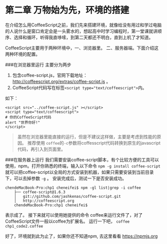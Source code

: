 第二章 万物始为先，环境的搭建
=

在介绍怎么用CoffeeScript之前，我们先来搭建环境，就像给没有用过和学过电脑的人说什么是窗口肯定会是一头雾水的，想起高中时学习编程时，第一堂课就讲顺序、选择和循环，听得我直哆嗦，到第二天都还不明白，直到上机了才知道。

CoffeeScript主要用于两种环境中，一、浏览器里。 二、服务器端。下面介绍这两种环境的配置。

###在浏览器里运行
主要分为两步

1. 包含coffee-script.js，官网下载地址：<http://coffeescript.org/extras/coffee-script.js> 。
1. CoffeeScript代码写在标签`<script type="text/coffeescript">`内。



如下：


	<script src="../coffee-script.js" ></script>
	<script type="text/coffeescript">
	# 你的CoffeeScript代码
	alert "世界你好!"
	</script>

> 虽然在浏览器里能直接的运行，但是不建议这样做，主要是考虑到性能的原因。 推荐使用 `coffee`的`-c`参数将coffesscript代码转换到原生的javascript代码，再引入到页面里。

###在服务器上运行
我们需要安装coffee-script脚本，有个比较方便的工具可以使用，npm。打开你熟悉的终端，输入以下命令
`npm -g install coffee-script`
就可以把coffee-script以全局的方式安装到机器，如果只需要安装到当前目录下，可以去掉参数 `-g` 。
安装完成后，测试一下是否安装成功。

	chendeMacBook-Pro:chp1 cheneifei$ npm -gl list|grep -i coffee
		├── coffee-script@1.6.3
		│   git://github.com/jashkenas/coffee-script.git
		│   http://coffeescript.org
		chendeMacBook-Pro:chp1 cheneifei$

表示成了。 接下来就可以使用她提供的命令 coffee来运行文件了，对了CoffeeScript文件一般以coffee为扩展名。
运行一下吧， `coffee chp1_code2.coffee`

好了，环境就到此为止了，如果你还不知道npm, 去这里看看 <https://npmjs.org>

